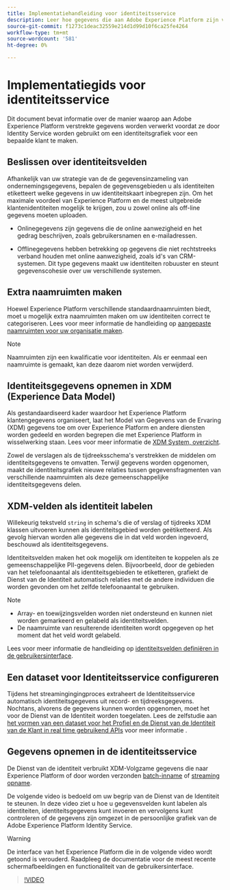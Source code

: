 ```yaml
---
title: Implementatiehandleiding voor identiteitsservice
description: Leer hoe gegevens die aan Adobe Experience Platform zijn verstrekt worden verwerkt voordat ze door Identity Service worden gebruikt om identiteitsgrafieken samen te stellen.
source-git-commit: f1273c1deac32559e214d1d99d10f6ca25fe4264
workflow-type: tm+mt
source-wordcount: '581'
ht-degree: 0%

---
```


# Implementatiegids voor identiteitsservice

Dit document bevat informatie over de manier waarop aan Adobe Experience Platform verstrekte gegevens worden verwerkt voordat ze door Identity Service worden gebruikt om een identiteitsgrafiek voor een bepaalde klant te maken.

## Beslissen over identiteitsvelden

Afhankelijk van uw strategie van de de gegevensinzameling van ondernemingsgegevens, bepalen de gegevensgebieden u als identiteiten etiketteert welke gegevens in uw identiteitskaart inbegrepen zijn. Om het maximale voordeel van Experience Platform en de meest uitgebreide klantenidentiteiten mogelijk te krijgen, zou u zowel online als off-line gegevens moeten uploaden.

* Onlinegegevens zijn gegevens die de online aanwezigheid en het gedrag beschrijven, zoals gebruikersnamen en e-mailadressen.

* Offlinegegevens hebben betrekking op gegevens die niet rechtstreeks verband houden met online aanwezigheid, zoals id&#39;s van CRM-systemen. Dit type gegevens maakt uw identiteiten robuuster en steunt gegevenscohesie over uw verschillende systemen.

## Extra naamruimten maken

Hoewel Experience Platform verschillende standaardnaamruimten biedt, moet u mogelijk extra naamruimten maken om uw identiteiten correct te categoriseren. Lees voor meer informatie de handleiding op [aangepaste naamruimten voor uw organisatie maken](./features/namespaces.md).

>[!NOTE]
>
>Naamruimten zijn een kwalificatie voor identiteiten. Als er eenmaal een naamruimte is gemaakt, kan deze daarom niet worden verwijderd.

## Identiteitsgegevens opnemen in XDM (Experience Data Model)

Als gestandaardiseerd kader waardoor het Experience Platform klantengegevens organiseert, laat het Model van Gegevens van de Ervaring (XDM) gegevens toe om over Experience Platform en andere diensten worden gedeeld en worden begrepen die met Experience Platform in wisselwerking staan. Lees voor meer informatie de [XDM System, overzicht](../xdm/home.md).

Zowel de verslagen als de tijdreeksschema&#39;s verstrekken de middelen om identiteitsgegevens te omvatten. Terwijl gegevens worden opgenomen, maakt de identiteitsgrafiek nieuwe relaties tussen gegevensfragmenten van verschillende naamruimten als deze gemeenschappelijke identiteitsgegevens delen.

## XDM-velden als identiteit labelen

Willekeurig tekstveld `string` in schema&#39;s die of verslag of tijdreeks XDM klassen uitvoeren kunnen als identiteitsgebied worden geëtiketteerd. Als gevolg hiervan worden alle gegevens die in dat veld worden ingevoerd, beschouwd als identiteitsgegevens.

Identiteitsvelden maken het ook mogelijk om identiteiten te koppelen als ze gemeenschappelijke PII-gegevens delen.
Bijvoorbeeld, door de gebieden van het telefoonaantal als identiteitsgebieden te etiketteren, grafiekt de Dienst van de Identiteit automatisch relaties met de andere individuen die worden gevonden om het zelfde telefoonaantal te gebruiken.

>[!NOTE]
>
>* Array- en toewijzingsvelden worden niet ondersteund en kunnen niet worden gemarkeerd en gelabeld als identiteitsvelden.
>* De naamruimte van resulterende identiteiten wordt opgegeven op het moment dat het veld wordt gelabeld.

Lees voor meer informatie de handleiding op [identiteitsvelden definiëren in de gebruikersinterface](../xdm/ui/fields/identity.md).

## Een dataset voor Identiteitsservice configureren

Tijdens het streamingingingproces extraheert de Identiteitsservice automatisch identiteitsgegevens uit record- en tijdreeksgegevens. Nochtans, alvorens de gegevens kunnen worden opgenomen, moet het voor de Dienst van de Identiteit worden toegelaten. Lees de zelfstudie aan  [het vormen van een dataset voor het Profiel en de Dienst van de Identiteit van de Klant in real time gebruikend APIs](../profile/tutorials/dataset-configuration.md) voor meer informatie .

## Gegevens opnemen in de identiteitsservice

De Dienst van de identiteit verbruikt XDM-Volgzame gegevens die naar Experience Platform of door worden verzonden [batch-inname](../ingestion/batch-ingestion/overview.md) of [streaming opname](../ingestion/streaming-ingestion/overview.md).

De volgende video is bedoeld om uw begrip van de Dienst van de Identiteit te steunen. In deze video ziet u hoe u gegevensvelden kunt labelen als identiteiten, identiteitsgegevens kunt invoeren en vervolgens kunt controleren of de gegevens zijn omgezet in de persoonlijke grafiek van de Adobe Experience Platform Identity Service.

>[!WARNING]
>
>De interface van het Experience Platform die in de volgende video wordt getoond is verouderd. Raadpleeg de documentatie voor de meest recente schermafbeeldingen en functionaliteit van de gebruikersinterface.

>[!VIDEO](https://video.tv.adobe.com/v/28167?quality=12&learn=on)